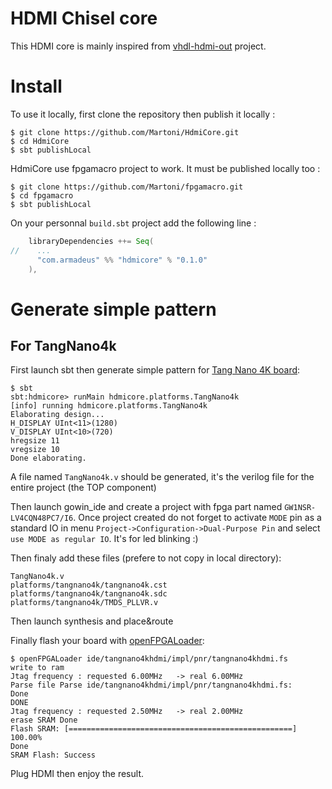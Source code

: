 HDMI Chisel core 
================

This HDMI core is mainly inspired from
[vhdl-hdmi-out](https://github.com/fcayci/vhdl-hdmi-out) project.

# Install

To use it locally, first clone the repository then publish it locally :

```Shell
$ git clone https://github.com/Martoni/HdmiCore.git
$ cd HdmiCore
$ sbt publishLocal
```

HdmiCore use fpgamacro project to work. It must be published locally too :

```Shell
$ git clone https://github.com/Martoni/fpgamacro.git
$ cd fpgamacro
$ sbt publishLocal
```


On your personnal `build.sbt` project add the following line :

```Scala
    libraryDependencies ++= Seq(
//    ...
      "com.armadeus" %% "hdmicore" % "0.1.0"
    ),

```

# Generate simple pattern

## For TangNano4k

First launch sbt then generate simple pattern for [Tang Nano 4K board](http://www.fabienm.eu/flf/reception-du-kit-tang-nano-4k/):

```Shell
$ sbt
sbt:hdmicore> runMain hdmicore.platforms.TangNano4k
[info] running hdmicore.platforms.TangNano4k 
Elaborating design...
H_DISPLAY UInt<11>(1280)
V_DISPLAY UInt<10>(720)
hregsize 11
vregsize 10
Done elaborating.
```

A file named `TangNano4k.v` should be generated, it's the verilog file for the
entire project (the TOP component)

Then launch gowin_ide and create a project with fpga part named `GW1NSR-LV4CQN48PC7/I6`.
Once project created do not forget to activate `MODE` pin as a standard IO in menu 
`Project->Configuration->Dual-Purpose Pin` and select `use MODE as regular IO`.
It's for led blinking :)

Then finaly add these files (prefere to not copy in local directory):

```
TangNano4k.v
platforms/tangnano4k/tangnano4k.cst
platforms/tangnano4k/tangnano4k.sdc
platforms/tangnano4k/TMDS_PLLVR.v
```

Then launch synthesis and place&route

Finally flash your board with [openFPGALoader](https://github.com/trabucayre/openFPGALoader):

```Shell
$ openFPGALoader ide/tangnano4khdmi/impl/pnr/tangnano4khdmi.fs
write to ram
Jtag frequency : requested 6.00MHz   -> real 6.00MHz  
Parse file Parse ide/tangnano4khdmi/impl/pnr/tangnano4khdmi.fs: 
Done
DONE
Jtag frequency : requested 2.50MHz   -> real 2.00MHz  
erase SRAM Done
Flash SRAM: [==================================================] 100.00%
Done
SRAM Flash: Success
```

Plug HDMI then enjoy the result.
